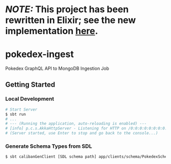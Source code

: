 # _NOTE:_ This project has been rewritten in Elixir; see the new implementation [here](https://github.com/michaelmaysonet74/pokedex-etl).

# pokedex-ingest
Pokedex GraphQL API to MongoDB Ingestion Job

## Getting Started

### Local Development

```bash
# Start Server
$ sbt run
# ...
# --- (Running the application, auto-reloading is enabled) ---
# [info] p.c.s.AkkaHttpServer - Listening for HTTP on /0:0:0:0:0:0:0:0:9000
# (Server started, use Enter to stop and go back to the console...)

```

### Generate Schema Types from SDL
```bash
$ sbt calibanGenClient [SDL schema path] app/clients/schema/PokedexSchema.scala
```
